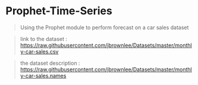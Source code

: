# Prophet-Time-Series

> Using the Prophet module to perform forecast on a car sales dataset

>link to the dataset : https://raw.githubusercontent.com/jbrownlee/Datasets/master/monthly-car-sales.csv

>the dataset description : https://raw.githubusercontent.com/jbrownlee/Datasets/master/monthly-car-sales.names
